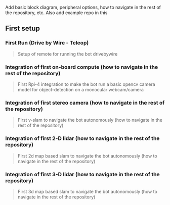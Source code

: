 Add basic block diagram, peripheral options, how to navigate in the rest of the repository, etc. 
Also add example repo in this 

## First setup

### First Run (Drive by Wire - Teleop)

> Setup of remote for running the bot drivebywire

### Integration of first on-board compute (how to navigate in the rest of the repository)

> First Rpi-4 integration to make the bot run a basic opencv camera model for object-detection on a monocular webcam/camera

### Integration of first stereo camera (how to navigate in the rest of the repository)

> First v-slam to navigate the bot autonomously (how to navigate in the rest of the repository)

### Integration of first 2-D lidar (how to navigate in the rest of the repository)

> First 2d map based slam to navigate the bot autonomously (how to navigate in the rest of the repository)

### Integration of first 3-D lidar (how to navigate in the rest of the repository)

> First 3d map based slam to navigate the bot autonomously (how to navigate in the rest of the repository)


